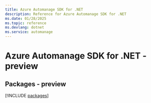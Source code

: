 ```yaml
---
title: Azure Automanage SDK for .NET
description: Reference for Azure Automanage SDK for .NET
ms.date: 01/28/2025
ms.topic: reference
ms.devlang: dotnet
ms.service: automanage
---
```

# Azure Automanage SDK for .NET - preview
## Packages - preview
[!INCLUDE [packages](automanage-index.md)]